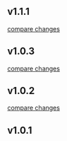 
## v1.1.1

[compare changes](https://github.com/JiProchazka/nuxt-cookies-auth/compare/v1.0.3...v1.1.1)

## v1.0.3

[compare changes](https://github.com/JiProchazka/nuxt-cookies-auth/compare/v1.0.2...v1.0.3)

## v1.0.2

[compare changes](https://github.com/JiProchazka/nuxt-cookies-auth/compare/v1.0.1...v1.0.2)

## v1.0.1

